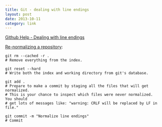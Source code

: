 ```yaml
---
title: Git - dealing with line endings
layout: post
date: 2013-10-11
category: link
---
```


[Github Help - Dealing with line endings](https://help.github.com/articles/dealing-with-line-endings)

[Re-normalizing a repository](https://help.github.com/articles/dealing-with-line-endings#re-normalizing-a-repository):

	git rm --cached -r .
	# Remove everything from the index.

	git reset --hard
	# Write both the index and working directory from git's database.

	git add .
	# Prepare to make a commit by staging all the files that will get normalized.
	# This is your chance to inspect which files were never normalized. You should
	# get lots of messages like: "warning: CRLF will be replaced by LF in file."

	git commit -m "Normalize line endings"
	# Commit

